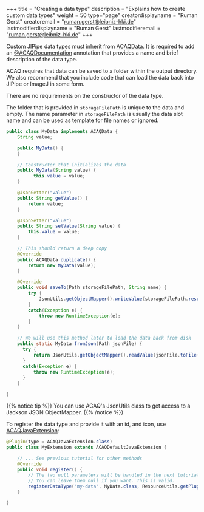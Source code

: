 +++
title = "Creating a data type"
description = "Explains how to create custom data types"
weight = 50
type="page"
creatordisplayname = "Ruman Gerst"
creatoremail = "ruman.gerst@leibniz-hki.de"
lastmodifierdisplayname = "Ruman Gerst"
lastmodifieremail = "ruman.gerst@leibniz-hki.de"
+++

Custom JIPipe data types must inherit from [ACAQData](/external/apidocs/org/hkijena/jipipe/api/data/ACAQData.html). It is required to add an [@ACAQDocumentation](/external/apidocs/org/hkijena/jipipe/api/ACAQDocumentation.html) annotation that provides a name and brief description of the data type.

ACAQ requires that data can be saved to a folder within the output directory. We also
recommend that you include code that can load the data back into JIPipe or ImageJ in some form.

There are no requirements on the constructor of the data type.

The folder that is provided in `storageFilePath` is unique to the data and empty.
The name parameter in `storageFilePath` is usually the data slot name and can be used as template for file names or ignored.


```java
public class MyData implements ACAQData {
    String value;

    public MyData() {
    }

    // Constructor that initializes the data
    public MyData(String value) {
          this.value = value;
    }

    @JsonGetter("value")
    public String getValue() {
        return value;
    }

    @JsonSetter("value")
    public String setValue(String value) {
        this.value = value;
    }

    // This should return a deep copy
    @Override
    public ACAQData duplicate() {
        return new MyData(value);
    }

    @Override
    public void saveTo(Path storageFilePath, String name) {
        try {
            JsonUtils.getObjectMapper().writeValue(storageFilePath.resolve(name + ".json").toFile(), this);
        }
        catch(Exception e) {
            throw new RuntimeException(e);
        }
    }

    // We will use this method later to load the data back from disk
    public static MyData fromJson(Path jsonFile) {
      try {
          return JsonUtils.getObjectMapper().readValue(jsonFile.toFile(), MyData.class);
      }
      catch(Exception e) {
          throw new RuntimeException(e);
      }
    }

}
```

{{% notice tip %}}
You can use ACAQ's JsonUtils class to get access to a Jackson JSON ObjectMapper.
{{% /notice %}}

To register the data type and provide it with an id, and icon, use [ACAQJavaExtension](/external/apidocs/org/hkijena/jipipe/ACAQJavaExtension.html):

```java
@Plugin(type = ACAQJavaExtension.class)
public class MyExtension extends ACAQDefaultJavaExtension {

    // ... See previous tutorial for other methods
    @Override
    public void register() {
        // The two null parameters will be handled in the next tutorials
        // You can leave them null if you want. This is valid.
        registerDataType("my-data", MyData.class, ResourceUtils.getPluginResource("/icons/data-types/data-type.png"), null, null);
    }

}
```

